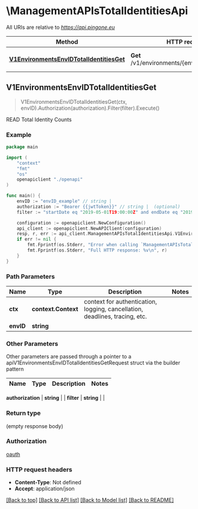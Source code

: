 # \ManagementAPIsTotalIdentitiesApi

All URIs are relative to *https://api.pingone.eu*

Method | HTTP request | Description
------------- | ------------- | -------------
[**V1EnvironmentsEnvIDTotalIdentitiesGet**](ManagementAPIsTotalIdentitiesApi.md#V1EnvironmentsEnvIDTotalIdentitiesGet) | **Get** /v1/environments/{envID}/totalIdentities | READ Total Identity Counts



## V1EnvironmentsEnvIDTotalIdentitiesGet

> V1EnvironmentsEnvIDTotalIdentitiesGet(ctx, envID).Authorization(authorization).Filter(filter).Execute()

READ Total Identity Counts



### Example

```go
package main

import (
    "context"
    "fmt"
    "os"
    openapiclient "./openapi"
)

func main() {
    envID := "envID_example" // string | 
    authorization := "Bearer {{jwtToken}}" // string |  (optional)
    filter := "startDate eq "2019-05-01T19:00:00Z" and endDate eq "2019-05-31T19:00:00Z"" // string |  (optional)

    configuration := openapiclient.NewConfiguration()
    api_client := openapiclient.NewAPIClient(configuration)
    resp, r, err := api_client.ManagementAPIsTotalIdentitiesApi.V1EnvironmentsEnvIDTotalIdentitiesGet(context.Background(), envID).Authorization(authorization).Filter(filter).Execute()
    if err != nil {
        fmt.Fprintf(os.Stderr, "Error when calling `ManagementAPIsTotalIdentitiesApi.V1EnvironmentsEnvIDTotalIdentitiesGet``: %v\n", err)
        fmt.Fprintf(os.Stderr, "Full HTTP response: %v\n", r)
    }
}
```

### Path Parameters


Name | Type | Description  | Notes
------------- | ------------- | ------------- | -------------
**ctx** | **context.Context** | context for authentication, logging, cancellation, deadlines, tracing, etc.
**envID** | **string** |  | 

### Other Parameters

Other parameters are passed through a pointer to a apiV1EnvironmentsEnvIDTotalIdentitiesGetRequest struct via the builder pattern


Name | Type | Description  | Notes
------------- | ------------- | ------------- | -------------

 **authorization** | **string** |  | 
 **filter** | **string** |  | 

### Return type

 (empty response body)

### Authorization

[oauth](../README.md#oauth)

### HTTP request headers

- **Content-Type**: Not defined
- **Accept**: application/json

[[Back to top]](#) [[Back to API list]](../README.md#documentation-for-api-endpoints)
[[Back to Model list]](../README.md#documentation-for-models)
[[Back to README]](../README.md)

